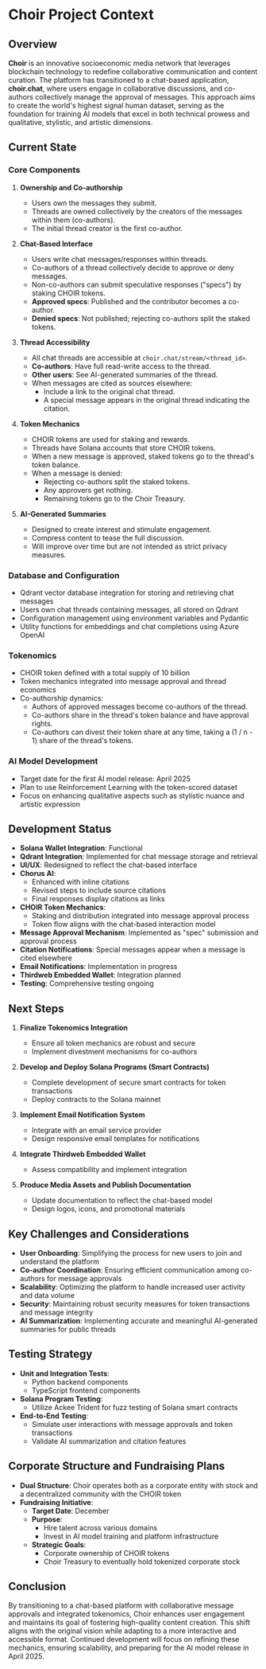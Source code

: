 # Choir Project Context

## Overview

**Choir** is an innovative socioeconomic media network that leverages blockchain technology to redefine collaborative communication and content curation. The platform has transitioned to a chat-based application, **choir.chat**, where users engage in collaborative discussions, and co-authors collectively manage the approval of messages. This approach aims to create the world's highest signal human dataset, serving as the foundation for training AI models that excel in both technical prowess and qualitative, stylistic, and artistic dimensions.

## Current State

### Core Components

1. **Ownership and Co-authorship**
   - Users own the messages they submit.
   - Threads are owned collectively by the creators of the messages within them (co-authors).
   - The initial thread creator is the first co-author.

2. **Chat-Based Interface**
   - Users write chat messages/responses within threads.
   - Co-authors of a thread collectively decide to approve or deny messages.
   - Non-co-authors can submit speculative responses ("specs") by staking CHOIR tokens.
   - **Approved specs**: Published and the contributor becomes a co-author.
   - **Denied specs**: Not published; rejecting co-authors split the staked tokens.

3. **Thread Accessibility**
   - All chat threads are accessible at `choir.chat/stream/<thread_id>`.
   - **Co-authors**: Have full read-write access to the thread.
   - **Other users**: See AI-generated summaries of the thread.
   - When messages are cited as sources elsewhere:
     - Include a link to the original chat thread.
     - A special message appears in the original thread indicating the citation.

4. **Token Mechanics**
   - CHOIR tokens are used for staking and rewards.
   - Threads have Solana accounts that store CHOIR tokens.
   - When a new message is approved, staked tokens go to the thread's token balance.
   - When a message is denied:
     - Rejecting co-authors split the staked tokens.
     - Any approvers get nothing.
     - Remaining tokens go to the Choir Treasury.

5. **AI-Generated Summaries**
   - Designed to create interest and stimulate engagement.
   - Compress content to tease the full discussion.
   - Will improve over time but are not intended as strict privacy measures.

### Database and Configuration

- Qdrant vector database integration for storing and retrieving chat messages
- Users own chat threads containing messages, all stored on Qdrant
- Configuration management using environment variables and Pydantic
- Utility functions for embeddings and chat completions using Azure OpenAI

### Tokenomics

- CHOIR token defined with a total supply of 10 billion
- Token mechanics integrated into message approval and thread economics
- Co-authorship dynamics:
  - Authors of approved messages become co-authors of the thread.
  - Co-authors share in the thread's token balance and have approval rights.
  - Co-authors can divest their token share at any time, taking a (1 / n - 1) share of the thread's tokens.

### AI Model Development

- Target date for the first AI model release: April 2025
- Plan to use Reinforcement Learning with the token-scored dataset
- Focus on enhancing qualitative aspects such as stylistic nuance and artistic expression

## Development Status

- **Solana Wallet Integration**: Functional
- **Qdrant Integration**: Implemented for chat message storage and retrieval
- **UI/UX**: Redesigned to reflect the chat-based interface
- **Chorus AI**:
  - Enhanced with inline citations
  - Revised steps to include source citations
  - Final responses display citations as links
- **CHOIR Token Mechanics**:
  - Staking and distribution integrated into message approval process
  - Token flow aligns with the chat-based interaction model
- **Message Approval Mechanism**: Implemented as "spec" submission and approval process
- **Citation Notifications**: Special messages appear when a message is cited elsewhere
- **Email Notifications**: Implementation in progress
- **Thirdweb Embedded Wallet**: Integration planned
- **Testing**: Comprehensive testing ongoing

## Next Steps

1. **Finalize Tokenomics Integration**
   - Ensure all token mechanics are robust and secure
   - Implement divestment mechanisms for co-authors

2. **Develop and Deploy Solana Programs (Smart Contracts)**
   - Complete development of secure smart contracts for token transactions
   - Deploy contracts to the Solana mainnet

3. **Implement Email Notification System**
   - Integrate with an email service provider
   - Design responsive email templates for notifications

4. **Integrate Thirdweb Embedded Wallet**
   - Assess compatibility and implement integration

5. **Produce Media Assets and Publish Documentation**
   - Update documentation to reflect the chat-based model
   - Design logos, icons, and promotional materials

## Key Challenges and Considerations

- **User Onboarding**: Simplifying the process for new users to join and understand the platform
- **Co-author Coordination**: Ensuring efficient communication among co-authors for message approvals
- **Scalability**: Optimizing the platform to handle increased user activity and data volume
- **Security**: Maintaining robust security measures for token transactions and message integrity
- **AI Summarization**: Implementing accurate and meaningful AI-generated summaries for public threads

## Testing Strategy

- **Unit and Integration Tests**:
  - Python backend components
  - TypeScript frontend components
- **Solana Program Testing**:
  - Utilize Ackee Trident for fuzz testing of Solana smart contracts
- **End-to-End Testing**:
  - Simulate user interactions with message approvals and token transactions
  - Validate AI summarization and citation features

## Corporate Structure and Fundraising Plans

- **Dual Structure**: Choir operates both as a corporate entity with stock and a decentralized community with the CHOIR token
- **Fundraising Initiative**:
  - **Target Date**: December
  - **Purpose**:
    - Hire talent across various domains
    - Invest in AI model training and platform infrastructure
  - **Strategic Goals**:
    - Corporate ownership of CHOIR tokens
    - Choir Treasury to eventually hold tokenized corporate stock

## Conclusion

By transitioning to a chat-based platform with collaborative message approvals and integrated tokenomics, Choir enhances user engagement and maintains its goal of fostering high-quality content creation. This shift aligns with the original vision while adapting to a more interactive and accessible format. Continued development will focus on refining these mechanics, ensuring scalability, and preparing for the AI model release in April 2025.
